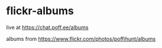 # flickr-albums

live at https://chat.poff.ee/albums

albums from https://www.flickr.com/photos/poffihunt/albums

